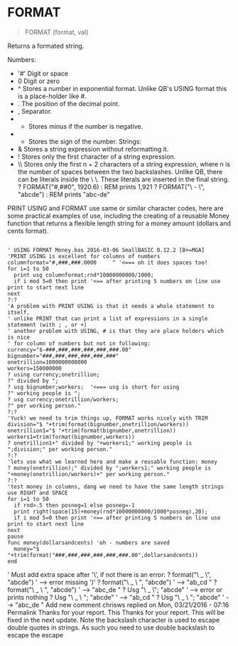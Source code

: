 # FORMAT

> FORMAT (format, val)

Returns a formated string.


Numbers:
* '#' Digit or space
* 0 Digit or zero
* ^ Stores a number in exponential format. Unlike QB's USING format this is a place-holder like #.
* . The position of the decimal point.
* , Separator.
* - Stores minus if the number is negative.
* + Stores the sign of the number.
Strings:
* & Stores a string expression without reformatting it.
* ! Stores only the first character of a string expression.
* \\\\  Stores only the first n + 2 characters of a string expression, where n is the number of spaces between the two backslashes. Unlike QB, there can be literals inside the \\ \\. These literals are inserted in the final string.
? FORMAT("#,##0", 1920.6) : REM prints 1,921
? FORMAT("\\  - \\", "abcde") : REM prints "abc-de"

PRINT USING and FORMAT use same or similar character codes, here are some practical examples of use, including the creating of a reusable Money function that returns a flexible length string for a money amount (dollars and cents format).

~~~

' USING FORMAT Money.bas 2016-03-06 SmallBASIC 0.12.2 [B+=MGA]
'PRINT USING is excellent for columns of numbers
columnformat="#,###,###.0000     " '<=== oh it does spaces too!
for i=1 to 50
  print usg columnformat;rnd*10000000000/1000;
  if i mod 5=0 then print '<== after printing 5 numbers on line use print to start next line
next
?:?
'A problem with PRINT USING is that it needs a whole statement to itself,
' unlike PRINT that can print a list of expressions in a single statement (with ; , or +)
' another problem with USING, # is that they are place holders which is nice
' for column of numbers but not in following:
currency="$-###,###,###,###,###,###.00"
bignumber="###,###,###,###,###,###"
onetrillion=1000000000000
workers=150000000
? using currency;onetrillion;
?" divided by ";
? usg bignumber;workers;  '<=== usg is short for using
?" working people is ";
? usg currency;onetrillion/workers;
?" per working person."
?:?
'Yuck! we need to trim things up, FORMAT works nicely with TRIM
division="$ "+trim(format(bignumber,onetrillion/workers))
onetrillion1="$ "+trim(format(bignumber,onetrillion))
workers1=trim(format(bignumber,workers))
? onetrillion1+" divided by "+workers1;" working people is ";division;" per working person."
?:?
'lets use what we learned here and make a reusable function: money
? money(onetrillion);" divided by ";workers1;" working people is "+money(onetrillion/workers)+" per working person."
?:?
'test money in columns, dang we need to have the same length strings use RIGHT and SPACE
for i=1 to 50
  if rnd>.5 then posneg=1 else posneg=-1
  print right(space(15)+money(rnd*10000000000/1000*posneg),20);
  if i mod 5=0 then print '<== after printing 5 numbers on line use print to start next line
next
pause
func money(dollarsandcents) 'oh - numbers are saved
  money="$ "+trim(format("###,###,###,###,###,###.00",dollarsandcents))
end

~~~

' Must add extra space after '\\', if not there is an error:
? format("\\ _ \\", "abcde")   ' --> error missing ')'
? format("\\ _ \\ ", "abcde")  ' --> "ab_cd "
? format("\\  _ \\ ", "abcde") ' --> "abc_de "
? Usg "\\ _ \\"; "abcde"   ' --> error or prints nothing
? Usg "\\ _ \\ "; "abcde"  ' --> "ab_cd "
? Usg "\\  _ \\ "; "abcde" ' --> "abc_de "
    Add new comment 
chrisws replied on Mon, 03/21/2016 - 07:16 Permalink
Thanks for your report. This
Thanks for your report. This will be fixed in the next update. Note the backslash character is used to escape double quotes in strings. As such you need to use double backslash to escape the escape
